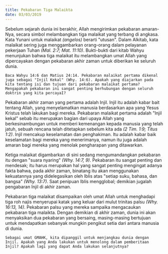```yaml
---
title: Pekabaran Tiga Malaikta
date: 03/03/2019
---
```


Sebelum sejarah dunia ini berakhir, Allah mengirimkan pekabaran amaran-Nya, secara simbol melambangkan tiga malaikat yang terbang di angkasa. Kata Yunani untuk malaikat _(angelos)_ berarti "utusan". Dalam Alkitab, kata malaikat sering juga menggambarkan orang-orang dalam pelayanan pekerjaan Tuhan _(Mal. 2:7; Mat. 11:10)_. Bukti-bukti dari kitab Wahyu menunjukan bahwa tiga malaikat itu melambangkan umat Allah yang dipercayakan dengan pekabaran akhir zaman untuk diberikan ke seluruh dunia.

`Baca Wahyu 14:6 dan Matius 24:14. Pekabaran malaikat pertama dikenal juga sebagai "Injil Kekal" (Why. 14:6). Apakah yang diajarkan pada kita tentang isi dan tujuan dari pekabaran malaikat pertama? Mengapakah pekabaran ini sangat penting berhubungan dengan seluruh doktrin yang kita percayaI?`

Pekabaran akhir zaman yang pertama adalah Injil. Injil itu adalah kabar bait tentang Allah, yang menyelamatkan manusia berdasarkan apa yang Yesus Kristus telah lakukan bagi mereka. Pekabaran malaikat pertama adalah "Injil kekal" sebab itu merupakan bagian dari upaya Allah yang berkesinambungan untuk memberi kemenangan kepada manusia yang telah jatuh, sebuah rencana telah ditetapkan sebelum kita ada _(2 Tim. 1:9; Titus 1:2)_. Injil mencakup keselamatan dan penghakiman. Itu adalah kabar baik keselamatan bagi mereka yang menerimanya, namun itu juga adalah amaran bagi mereka yang menolak pengharapan yang ditawarkan.

Ketiga malaikat digambarkan di sini sedang mengumandangkan pekabaran itu dengan "suara nyaring" _(Why. 14:7, 9)_. Pekabaran itu sangat penting dan mendesak; itu harus merupakan hal yang sangat penting mengingat adanya fakta bahwa, pada akhir zaman, binatang itu akan menggunakan kekuatannya yang didelegasikan oleh Iblis atas "setiap suku, bahasa, dan bangsa" _(Why. 13:7)_. Saat penipuan Iblis mengglobal; demikian jugalah pengabaran Injil di akhir zaman.

Pekabaran tiga malaikat disampaikan oleh umat Allah untuk menghadapi tiga roh najis menyerupai katak yang keluar dari mulut trinitas palsu _(Why. 16:13, 14)_. Pekabaran palsu yang mereka sampaika mengacaukan pekabaran tiga malaikta. Dengan demikian di akhir zaman, dunia ini akan menyaksikan dua pekabaran yang bersaing, masing-masing bertujuan untuk mendapatkan sebanyak mungkin pengikut setia dari antara manusia di dunia.

`Sebagai umat GMAHK, kita dipanggil untuk menjangkau dunia dengan Injil. Apakah yang Anda lakukan untuk menolong dalam pemberitaan Injil? Apakah lagi yang dapat Anda lakukan selanjutnya?`